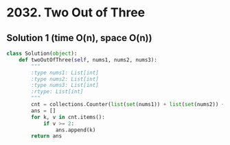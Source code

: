 # 2032. Two Out of Three

## Solution 1 (time O(n), space O(n))

```python
class Solution(object):
    def twoOutOfThree(self, nums1, nums2, nums3):
        """
        :type nums1: List[int]
        :type nums2: List[int]
        :type nums3: List[int]
        :rtype: List[int]
        """
        cnt = collections.Counter(list(set(nums1)) + list(set(nums2)) + list(set(nums3)))
        ans = []
        for k, v in cnt.items():
            if v >= 2:
                ans.append(k)
        return ans
```
